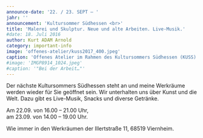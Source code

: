 ```yaml
---
announce-date: '22. / 23. SEPT – '
jahr: ''
announcement: 'Kultursommer Südhessen <br>'
title: 'Malerei und Skulptur. Neue und alte Arbeiten. Live-Musik.'
#date: 18. Juli 2016
author: Kurt ADAM Arnold
category: important-info
image: 'offenes-atelier/kuss2017_400.jpeg'
caption: 'Offenes Atelier im Rahmen des Kultursommers Südhessen (KUSS)'
#image: 'IMGP8914_1024.jpeg'
#caption: '"Bei der Arbeit…"'
---
```


Der nächste Kultursommers Südhessen steht an und meine Werkräume werden wieder für Sie geöffnet sein.
Wir unterhalten uns über Kunst und die Welt. Dazu gibt es Live-Musik, Snacks und diverse Getränke.

Am 22.09. von 16.00 – 21.00 Uhr,<br>
am 23.09. von 14.00 – 19.00 Uhr.

 Wie immer in den Werkräumen der Illertstraße 11, 68519 Viernheim.
